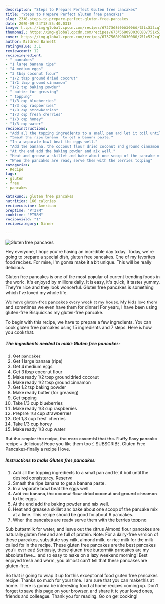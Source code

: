 ```yaml
---
description: "Steps to Prepare Perfect Gluten free pancakes"
title: "Steps to Prepare Perfect Gluten free pancakes"
slug: 2338-steps-to-prepare-perfect-gluten-free-pancakes
date: 2020-09-24T18:55:40.031Z
image: https://img-global.cpcdn.com/recipes/6737568090030080/751x532cq70/gluten-free-pancakes-recipe-main-photo.jpg
thumbnail: https://img-global.cpcdn.com/recipes/6737568090030080/751x532cq70/gluten-free-pancakes-recipe-main-photo.jpg
cover: https://img-global.cpcdn.com/recipes/6737568090030080/751x532cq70/gluten-free-pancakes-recipe-main-photo.jpg
author: Mildred Barnett
ratingvalue: 3.1
reviewcount: 12
recipeingredient:
- " pancakes"
- "1 large banana ripe"
- "4 medium eggs"
- "3 tbsp coconut flour"
- "1/2 tbsp ground dried coconut"
- "1/2 tbsp ground cinnamon"
- "1/2 tsp baking powder"
- " butter for greasing"
- " topping"
- "1/3 cup blueberries"
- "1/3 cup raspberries"
- "1/3 cup strawberries"
- "1/3 cup fresh cherries"
- "1/3 cup honey"
- "1/3 cup water"
recipeinstructions:
- "Add all the topping ingredients to a small pan and let it boil until the desired consistency. Reserve"
- "Smash the ripe banana  to get a banana paste."
- "In a separate bowl beat the eggs well."
- "Add the banana, the coconut flour dried coconut and ground cinnamon to the eggs."
- "At the end add the baking powder and mix well."
- "Heat and grease a skillet and bake about one scoop of the pancake mix at a time. This recipe should be good for about 6 pancakes."
- "When the pancakes are ready serve them with the berries topping"
categories:
- Recipe
tags:
- gluten
- free
- pancakes

katakunci: gluten free pancakes 
nutrition: 166 calories
recipecuisine: American
preptime: "PT37M"
cooktime: "PT58M"
recipeyield: "1"
recipecategory: Dinner

---
```



![Gluten free pancakes](https://img-global.cpcdn.com/recipes/6737568090030080/751x532cq70/gluten-free-pancakes-recipe-main-photo.jpg)

Hey everyone, I hope you're having an incredible day today. Today, we're going to prepare a special dish, gluten free pancakes. One of my favorites food recipes. For mine, I'm gonna make it a bit unique. This will be really delicious.

Gluten free pancakes is one of the most popular of current trending foods in the world. It's enjoyed by millions daily. It is easy, it's quick, it tastes yummy. They're nice and they look wonderful. Gluten free pancakes is something which I've loved my whole life.

We have gluten-free pancakes every week at my house. My kids love them and sometimes we even have them for dinner! For years, I have been using gluten-free Bisquick as my gluten-free pancake.


To begin with this recipe, we have to prepare a few ingredients. You can cook gluten free pancakes using 15 ingredients and 7 steps. Here is how you cook that.

<!--inarticleads1-->

##### The ingredients needed to make Gluten free pancakes:

1. Get  pancakes
1. Get 1 large banana (ripe)
1. Get 4 medium eggs
1. Get 3 tbsp coconut flour
1. Make ready 1/2 tbsp ground dried coconut
1. Make ready 1/2 tbsp ground cinnamon
1. Get 1/2 tsp baking powder
1. Make ready  butter (for greasing)
1. Get  topping
1. Take 1/3 cup blueberries
1. Make ready 1/3 cup raspberries
1. Prepare 1/3 cup strawberries
1. Get 1/3 cup fresh cherries
1. Take 1/3 cup honey
1. Make ready 1/3 cup water


But the simpler the recipe, the more essential that the. Fluffy Easy pancake recipe + delicious! Hope you like them too :) SUBSCRIBE. Gluten Free Pancakes-finally a recipe I love. 

<!--inarticleads2-->

##### Instructions to make Gluten free pancakes:

1. Add all the topping ingredients to a small pan and let it boil until the desired consistency. Reserve
1. Smash the ripe banana  to get a banana paste.
1. In a separate bowl beat the eggs well.
1. Add the banana, the coconut flour dried coconut and ground cinnamon to the eggs.
1. At the end add the baking powder and mix well.
1. Heat and grease a skillet and bake about one scoop of the pancake mix at a time. This recipe should be good for about 6 pancakes.
1. When the pancakes are ready serve them with the berries topping


Sub buttermilk for water, and leave out the citrus Almond flour pancakes are naturally gluten free and are full of protein. Note: For a dairy-free version of these pancakes, substitute soy milk, almond milk, or rice milk for the milk called for in the recipe. These gluten free pancakes are the best pancakes you&#39;ll ever eat! Seriously, these gluten free buttermilk pancakes are my absolute fave… and so easy to make on a lazy weekend morning! Best enjoyed fresh and warm, you almost can&#39;t tell that these pancakes are gluten-free. 

So that is going to wrap it up for this exceptional food gluten free pancakes recipe. Thanks so much for your time. I am sure that you can make this at home. There is gonna be interesting food at home recipes coming up. Don't forget to save this page on your browser, and share it to your loved ones, friends and colleague. Thank you for reading. Go on get cooking!
